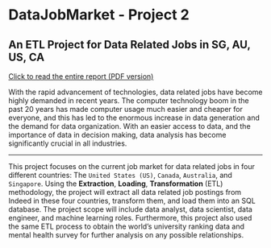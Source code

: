 # DataJobMarket - Project 2
## An ETL Project for Data Related Jobs in SG, AU, US, CA

<a target="_blank" href="https://github.com/kk-deng/DataJobMarket/blob/master/Report.pdf">Click to read the entire report (PDF version)</a>

With the rapid advancement of technologies, data related jobs have become highly demanded in recent years. 
The computer technology boom in the past 20 years has made computer usage much easier and cheaper for everyone, 
and this has led to the enormous increase in data generation and the demand for data organization. With an easier access to data, 
and the importance of data in decision making, data analysis has become significantly crucial in all industries. 

----

This project focuses on the current job market for data related jobs in four different countries: 
The ``United States (US)``, ``Canada``, ``Australia``, and ``Singapore``. Using the **Extraction**, **Loading**, **Transformation** (ETL) methodology, 
the project will extract all data related job postings from Indeed in these four countries, transform them, and load them into an SQL database.
The project scope will include data analyst, data scientist, data engineer, and machine learning roles. Furthermore, 
this project also used the same ETL process to obtain the world’s university ranking data and mental health survey for further analysis on any possible relationships. 
